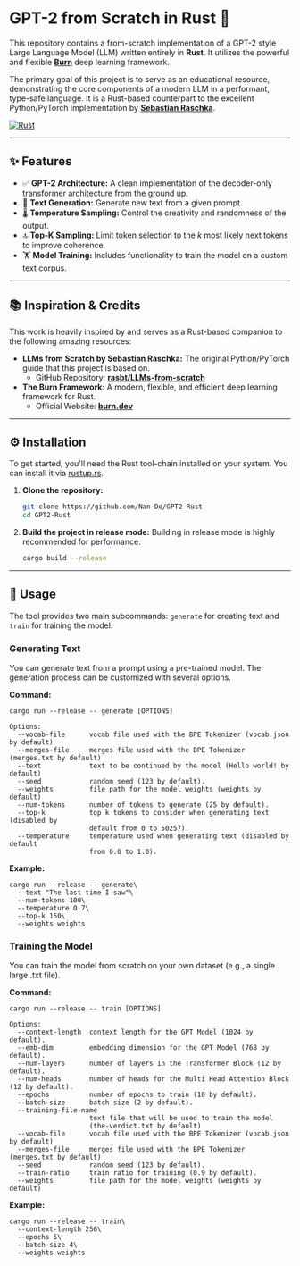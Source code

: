 # GPT-2 from Scratch in Rust 🦀

This repository contains a from-scratch implementation of a GPT-2 style Large Language Model (LLM) written entirely in **Rust**. It utilizes the powerful and flexible [**Burn**](https://burn.dev/) deep learning framework.

The primary goal of this project is to serve as an educational resource, demonstrating the core components of a modern LLM in a performant, type-safe language. It is a Rust-based counterpart to the excellent Python/PyTorch implementation by [**Sebastian Raschka**](https://sebastianraschka.com/).

[![Rust](https://img.shields.io/badge/rust-1.88.0-orange.svg)](https://www.rust-lang.org/)

***

## ✨ Features

* ✅ **GPT-2 Architecture:** A clean implementation of the decoder-only transformer architecture from the ground up.
* 🧠 **Text Generation:** Generate new text from a given prompt.
* 🌡️ **Temperature Sampling:** Control the creativity and randomness of the output.
* 🔝 **Top-K Sampling:** Limit token selection to the *k* most likely next tokens to improve coherence.
* 🏋️ **Model Training:** Includes functionality to train the model on a custom text corpus.

***

## 📚 Inspiration & Credits

This work is heavily inspired by and serves as a Rust-based companion to the following amazing resources:

* **LLMs from Scratch by Sebastian Raschka:** The original Python/PyTorch guide that this project is based on.
    * GitHub Repository: [**rasbt/LLMs-from-scratch**](https://github.com/rasbt/LLMs-from-scratch)
* **The Burn Framework:** A modern, flexible, and efficient deep learning framework for Rust.
    * Official Website: [**burn.dev**](https://burn.dev/)

***

## ⚙️ Installation

To get started, you'll need the Rust tool-chain installed on your system. You can install it via [rustup.rs](https://rustup.rs/).

1.  **Clone the repository:**
    ```sh
    git clone https://github.com/Nan-Do/GPT2-Rust
    cd GPT2-Rust
    ```

2.  **Build the project in release mode:**
    Building in release mode is highly recommended for performance.
    ```sh
    cargo build --release
    ```

***

## 🚀 Usage

The tool provides two main subcommands: `generate` for creating text and `train` for training the model.

### Generating Text

You can generate text from a prompt using a pre-trained model. The generation process can be customized with several options.

**Command:**

```
cargo run --release -- generate [OPTIONS]

Options:
  --vocab-file      vocab file used with the BPE Tokenizer (vocab.json by default)
  --merges-file     merges file used with the BPE Tokenizer (merges.txt by default)
  --text            text to be continued by the model (Hello world! by default)
  --seed            random seed (123 by default).
  --weights         file path for the model weights (weights by default)
  --num-tokens      number of tokens to generate (25 by default).
  --top-k           top k tokens to consider when generating text (disabled by
                    default from 0 to 50257).
  --temperature     temperature used when generating text (disabled by default
                    from 0.0 to 1.0).
```

**Example:**
```
cargo run --release -- generate\
  --text "The last time I saw"\
  --num-tokens 100\
  --temperature 0.7\
  --top-k 150\
  --weights weights
```


### Training the Model

You can train the model from scratch on your own dataset (e.g., a single large .txt file).

**Command:**

```
cargo run --release -- train [OPTIONS]

Options:
  --context-length  context length for the GPT Model (1024 by default).
  --emb-dim         embedding dimension for the GPT Model (768 by default).
  --num-layers      number of layers in the Transformer Block (12 by default).
  --num-heads       number of heads for the Multi Head Attention Block (12 by default).
  --epochs          number of epochs to train (10 by default).
  --batch-size      batch size (2 by default).
  --training-file-name
                    text file that will be used to train the model
                    (the-verdict.txt by default)
  --vocab-file      vocab file used with the BPE Tokenizer (vocab.json by default)
  --merges-file     merges file used with the BPE Tokenizer (merges.txt by default)
  --seed            random seed (123 by default).
  --train-ratio     train ratio for training (0.9 by default).
  --weights         file path for the model weights (weights by default)
```


**Example:**
```
cargo run --release -- train\
  --context-length 256\
  --epochs 5\
  --batch-size 4\
  --weights weights
```

